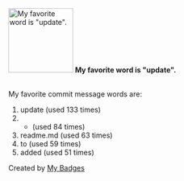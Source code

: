 <img src="https://github.com/my-badges/my-badges/blob/master/src/all-badges/favorite-word/favorite-word.png?raw=true" alt="My favorite word is &quot;update&quot;." title="My favorite word is &quot;update&quot;." width="128">
<strong>My favorite word is &quot;update&quot;.</strong>
<br><br>

My favorite commit message words are:

1. update (used 133 times)
2. - (used 84 times)
3. readme.md (used 63 times)
4. to (used 59 times)
5. added (used 51 times)


Created by <a href="https://github.com/my-badges/my-badges">My Badges</a>